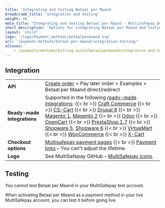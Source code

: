 ```yaml
---
title: 'Integrating and testing Betaal per Maand'
breadcrumb_title: 'Integration and testing'
weight: 40
meta_title: "Integrating and testing Betaal per Maand - MultiSafepay Docs"
short_description: "Options for integrating Betaal per Maand and testing payments"
layout: 'child'
logo: '/logo/Payment_methods/betaalpermaand.svg'
url: '/payment-methods/betaal-per-maand/integration-testing/'
aliases:
    - /payments/methods/billing-suite/betaalpermaand/integration-and-testing/
---
```

## Integration

| | |
|---|---|
| **API** | [Create order](https://api-docs.multisafepay.com/reference/createorder) > Pay later order > Examples > Betaal per Maand direct/redirect |
| **Ready-made integrations** | Supported in the following [ready-made integrations](/integrations/ready-made/): {{< br >}} [Craft Commerce](/craft-commerce/) {{< br >}} [CS-Cart](/cs-cart/) {{< br >}} [Drupal 8](/drupal-8-9/) {{< br >}} [Magento 1](/magento-1/), [Magento 2](/magento-2/) {{< br >}} [Odoo](/odoo/) {{< br >}} [OpenCart](/opencart/)  {{< br >}} [PrestaShop 1.7](/prestashop-1-7/) {{< br >}} [Shopware 5](/shopware-5/), [Shopware 6](/shopware-6/) {{< br >}} [VirtueMart](/virtuemart/) {{< br >}} [WooCommerce](/woo-commerce/) {{< br >}}  [X-Cart](/x-cart/)    |
| **Checkout options** | [Multisafepay payment pages](/payment-pages/) {{< br >}} [Payment links](/payment-links/about/) – You can't adjust the lifetime.  |
| **Logo** | See MultiSafepay GitHub – [MultiSafepay icons](https://github.com/MultiSafepay/MultiSafepay-icons). |


## Testing

You cannot test Betaal per Maand in your MultiSafepay test account. 

When activating Betaal per Maand as a payment method in your live MultiSafepay account, you can test it before going live.


